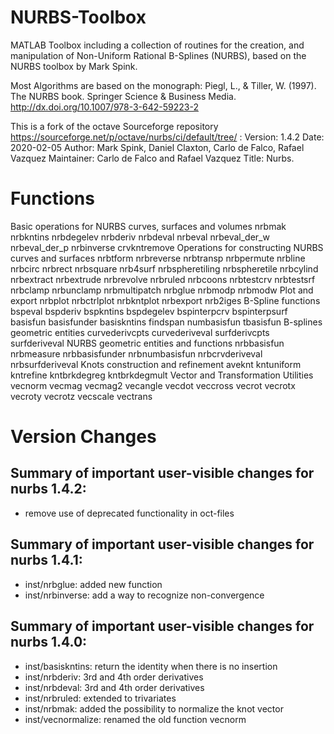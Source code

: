 # NURBS-Toolbox
MATLAB Toolbox including a collection of routines for the creation, and manipulation of Non-Uniform Rational B-Splines (NURBS), based on the NURBS toolbox by Mark Spink.

Most Algorithms are based on the monograph: Piegl, L., & Tiller, W. (1997). The NURBS book. Springer Science & Business Media. http://dx.doi.org/10.1007/978-3-642-59223-2

This is a fork of the octave Sourceforge repository https://sourceforge.net/p/octave/nurbs/ci/default/tree/ :
Version: 1.4.2
Date: 2020-02-05
Author: Mark Spink, Daniel Claxton, Carlo de Falco, Rafael Vazquez
Maintainer: Carlo de Falco and Rafael Vazquez
Title: Nurbs.


# Functions
Basic operations for NURBS curves, surfaces and volumes
 nrbmak
 nrbkntins
 nrbdegelev
 nrbderiv
 nrbdeval
 nrbeval
 nrbeval_der_w
 nrbeval_der_p
 nrbinverse
 crvkntremove
Operations for constructing NURBS curves and surfaces
 nrbtform
 nrbreverse
 nrbtransp
 nrbpermute
 nrbline
 nrbcirc
 nrbrect
 nrbsquare
 nrb4surf
 nrbspheretiling
 nrbspheretile
 nrbcylind
 nrbextract
 nrbextrude
 nrbrevolve
 nrbruled
 nrbcoons
 nrbtestcrv
 nrbtestsrf
 nrbclamp
 nrbunclamp
 nrbmultipatch
 nrbglue
 nrbmodp
 nrbmodw
Plot and export
 nrbplot
 nrbctrlplot
 nrbkntplot
 nrbexport
 nrb2iges
B-Spline functions
 bspeval
 bspderiv
 bspkntins
 bspdegelev
 bspinterpcrv
 bspinterpsurf
 basisfun
 basisfunder
 basiskntins
 findspan
 numbasisfun
 tbasisfun
B-splines geometric entities
 curvederivcpts
 curvederiveval
 surfderivcpts
 surfderiveval
NURBS geometric entities and functions
 nrbbasisfun
 nrbmeasure
 nrbbasisfunder
 nrbnumbasisfun
 nrbcrvderiveval
 nrbsurfderiveval
Knots construction and refinement
 aveknt
 kntuniform
 kntrefine
 kntbrkdegreg
 kntbrkdegmult
Vector and Transformation Utilities 
 vecnorm
 vecmag
 vecmag2
 vecangle
 vecdot
 veccross
 vecrot
 vecrotx
 vecroty
 vecrotz
 vecscale
 vectrans
 
 

# Version Changes
Summary of important user-visible changes for nurbs 1.4.2:
-------------------------------------------------------------------
* remove use of deprecated functionality in oct-files

Summary of important user-visible changes for nurbs 1.4.1:
-------------------------------------------------------------------
* inst/nrbglue: added new function
* inst/nrbinverse: add a way to recognize non-convergence

Summary of important user-visible changes for nurbs 1.4.0:
-------------------------------------------------------------------
* inst/basiskntins: return the identity when there is no insertion
* inst/nrbderiv: 3rd and 4th order derivatives
* inst/nrbdeval: 3rd and 4th order derivatives
* inst/nrbruled: extended to trivariates
* inst/nrbmak: added the possibility to normalize the knot vector
* inst/vecnormalize: renamed the old function vecnorm


